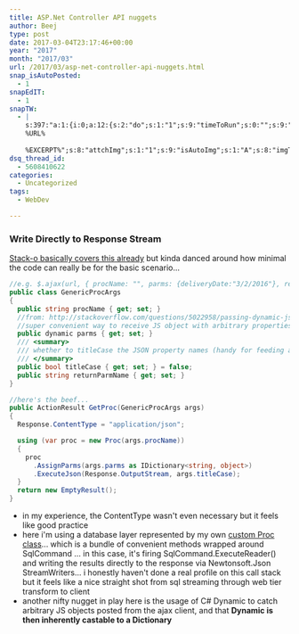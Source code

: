```yaml
---
title: ASP.Net Controller API nuggets
author: Beej
type: post
date: 2017-03-04T23:17:46+00:00
year: "2017"
month: "2017/03"
url: /2017/03/asp-net-controller-api-nuggets.html
snap_isAutoPosted:
  - 1
snapEdIT:
  - 1
snapTW:
  - |
    s:397:"a:1:{i:0;a:12:{s:2:"do";s:1:"1";s:9:"timeToRun";s:0:"";s:9:"msgFormat";s:27:"%TITLE%
    %URL%
    
    %EXCERPT%";s:8:"attchImg";s:1:"1";s:9:"isAutoImg";s:1:"A";s:8:"imgToUse";s:0:"";s:9:"isAutoURL";s:1:"A";s:8:"urlToUse";s:0:"";s:8:"isPosted";s:1:"1";s:4:"pgID";s:18:"838167311349493760";s:7:"postURL";s:53:"https://twitter.com/BeejSEA/status/838167311349493760";s:5:"pDate";s:19:"2017-03-04 23:20:35";}}";
dsq_thread_id:
  - 5608410622
categories:
  - Uncategorized
tags:
  - WebDev

---
```

### Write Directly to Response Stream

[Stack-o basically covers this already][1] but kinda danced around how minimal the code can really be for the basic scenario...

```csharp
//e.g. $.ajax(url, { procName: "", parms: {deliveryDate:"3/2/2016"}, returnParmName: "" }, ...)
public class GenericProcArgs
{
  public string procName { get; set; }
  //from: http://stackoverflow.com/questions/5022958/passing-dynamic-json-object-to-c-sharp-mvc-controller
  //super convenient way to receive JS object with arbitrary properties to be fed straight to proc parms
  public dynamic parms { get; set; }
  /// <summary>
  /// whether to titleCase the JSON property names (handy for feeding auto built datagrids)
  /// </summary>
  public bool titleCase { get; set; } = false;
  public string returnParmName { get; set; }
}

//here's the beef...
public ActionResult GetProc(GenericProcArgs args)
{
  Response.ContentType = "application/json";

  using (var proc = new Proc(args.procName))
  {
    proc
      .AssignParms(args.parms as IDictionary<string, object>)
      .ExecuteJson(Response.OutputStream, args.titleCase);
  }
  return new EmptyResult();
}
```

  * in my experience, the ContentType wasn't even necessary but it feels like good practice
  * here i'm using a database layer represented by my own [custom Proc class][2]... which is a bundle of convenient methods wrapped around SqlCommand ... in this case, it's firing SqlCommand.ExecuteReader() and writing the results directly to the response via Newtonsoft.Json StreamWriters... i honestly haven't done a real profile on this call stack but it feels like a nice straight shot from sql streaming through web tier transform to client
  * another nifty nugget in play here is the usage of C# Dynamic to catch arbitrary JS objects posted from the ajax client, and that **Dynamic is then inherently castable to a Dictionary**

 [1]: http://stackoverflow.com/questions/943122/writing-to-output-stream-from-action
 [2]: https://github.com/Beej126/SqlClientHelpers